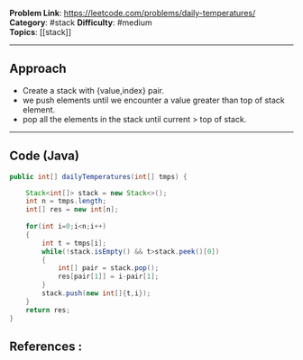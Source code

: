 
**Problem Link**: https://leetcode.com/problems/daily-temperatures/ 
**Category**: #stack 
**Difficulty**: #medium  
**Topics**: [[stack]]  

---

## Approach

- Create a stack with {value,index} pair.
- we push elements until we encounter a value greater than top of stack element.
- pop all the elements in the stack until current > top of stack.
---

## Code (Java)

```java
public int[] dailyTemperatures(int[] tmps) {

	Stack<int[]> stack = new Stack<>();	
	int n = tmps.length;	
	int[] res = new int[n];
		
	for(int i=0;i<n;i++)	
	{	
		int t = tmps[i];		
		while(!stack.isEmpty() && t>stack.peek()[0])		
		{		
			int[] pair = stack.pop();			
			res[pair[1]] = i-pair[1];		
		}		
		stack.push(new int[]{t,i});	
	}	
	return res;
}
```


## References :